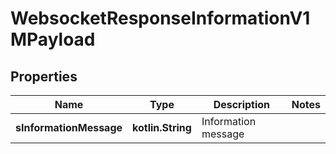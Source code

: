 
# WebsocketResponseInformationV1MPayload

## Properties
| Name | Type | Description | Notes |
| ------------ | ------------- | ------------- | ------------- |
| **sInformationMessage** | **kotlin.String** | Information message |  |



